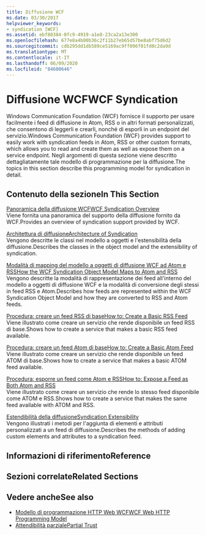 ```yaml
---
title: Diffusione WCF
ms.date: 03/30/2017
helpviewer_keywords:
- syndication [WCF]
ms.assetid: ebf80384-0fc9-4919-a1e8-23ca2a13e300
ms.openlocfilehash: 677e8a4b00b36c2f11b27eb65d57be8abf75d6d2
ms.sourcegitcommit: cdb295dd1db589ce5169ac9ff096f01fd0c2da9d
ms.translationtype: MT
ms.contentlocale: it-IT
ms.lasthandoff: 06/09/2020
ms.locfileid: "84600646"
---
```

# <a name="wcf-syndication"></a><span data-ttu-id="28b5a-102">Diffusione WCF</span><span class="sxs-lookup"><span data-stu-id="28b5a-102">WCF Syndication</span></span>
<span data-ttu-id="28b5a-103">Windows Communication Foundation (WCF) fornisce il supporto per usare facilmente i feed di diffusione in Atom, RSS o in altri formati personalizzati, che consentono di leggerli e crearli, nonché di esporli in un endpoint del servizio.</span><span class="sxs-lookup"><span data-stu-id="28b5a-103">Windows Communication Foundation (WCF) provides support to easily work with syndication feeds in Atom, RSS or other custom formats, which allows you to read and create them as well as expose them on a service endpoint.</span></span> <span data-ttu-id="28b5a-104">Negli argomenti di questa sezione viene descritto dettagliatamente tale modello di programmazione per la diffusione.</span><span class="sxs-lookup"><span data-stu-id="28b5a-104">The topics in this section describe this programming model for syndication in detail.</span></span>  
  
## <a name="in-this-section"></a><span data-ttu-id="28b5a-105">Contenuto della sezione</span><span class="sxs-lookup"><span data-stu-id="28b5a-105">In This Section</span></span>  
 [<span data-ttu-id="28b5a-106">Panoramica della diffusione WCF</span><span class="sxs-lookup"><span data-stu-id="28b5a-106">WCF Syndication Overview</span></span>](wcf-syndication-overview.md)  
 <span data-ttu-id="28b5a-107">Viene fornita una panoramica del supporto della diffusione fornito da WCF.</span><span class="sxs-lookup"><span data-stu-id="28b5a-107">Provides an overview of syndication support provided by WCF.</span></span>  
  
 [<span data-ttu-id="28b5a-108">Architettura di diffusione</span><span class="sxs-lookup"><span data-stu-id="28b5a-108">Architecture of Syndication</span></span>](architecture-of-syndication.md)  
 <span data-ttu-id="28b5a-109">Vengono descritte le classi nel modello a oggetti e l'estensibilità della diffusione.</span><span class="sxs-lookup"><span data-stu-id="28b5a-109">Describes the classes in the object model and the extensibility of syndication.</span></span>  
  
 [<span data-ttu-id="28b5a-110">Modalità di mapping del modello a oggetti di diffusione WCF ad Atom e RSS</span><span class="sxs-lookup"><span data-stu-id="28b5a-110">How the WCF Syndication Object Model Maps to Atom and RSS</span></span>](how-the-wcf-syndication-object-model-maps-to-atom-and-rss.md)  
 <span data-ttu-id="28b5a-111">Vengono descritte la modalità di rappresentazione dei feed all'interno del modello a oggetti di diffusione WCF e la modalità di conversione degli stessi in feed RSS e Atom.</span><span class="sxs-lookup"><span data-stu-id="28b5a-111">Describes how feeds are represented within the WCF Syndication Object Model and how they are converted to RSS and Atom feeds.</span></span>  
  
 [<span data-ttu-id="28b5a-112">Procedura: creare un feed RSS di base</span><span class="sxs-lookup"><span data-stu-id="28b5a-112">How to: Create a Basic RSS Feed</span></span>](how-to-create-a-basic-rss-feed.md)  
 <span data-ttu-id="28b5a-113">Viene illustrato come creare un servizio che rende disponibile un feed RSS di base.</span><span class="sxs-lookup"><span data-stu-id="28b5a-113">Shows how to create a service that makes a basic RSS feed available.</span></span>  
  
 [<span data-ttu-id="28b5a-114">Procedura: creare un feed Atom di base</span><span class="sxs-lookup"><span data-stu-id="28b5a-114">How to: Create a Basic Atom Feed</span></span>](how-to-create-a-basic-atom-feed.md)  
 <span data-ttu-id="28b5a-115">Viene illustrato come creare un servizio che rende disponibile un feed ATOM di base.</span><span class="sxs-lookup"><span data-stu-id="28b5a-115">Shows how to create a service that makes a basic ATOM feed available.</span></span>  
  
 [<span data-ttu-id="28b5a-116">Procedura: esporre un feed come Atom e RSS</span><span class="sxs-lookup"><span data-stu-id="28b5a-116">How to: Expose a Feed as Both Atom and RSS</span></span>](how-to-expose-a-feed-as-both-atom-and-rss.md)  
 <span data-ttu-id="28b5a-117">Viene illustrato come creare un servizio che rende lo stesso feed disponibile come ATOM e RSS.</span><span class="sxs-lookup"><span data-stu-id="28b5a-117">Shows how to create a service that makes the same feed available with ATOM and RSS.</span></span>  
  
 [<span data-ttu-id="28b5a-118">Estendibilità della diffusione</span><span class="sxs-lookup"><span data-stu-id="28b5a-118">Syndication Extensibility</span></span>](syndication-extensibility.md)  
 <span data-ttu-id="28b5a-119">Vengono illustrati i metodi per l'aggiunta di elementi e attributi personalizzati a un feed di diffusione.</span><span class="sxs-lookup"><span data-stu-id="28b5a-119">Describes the methods of adding custom elements and attributes to a syndication feed.</span></span>  
  
## <a name="reference"></a><span data-ttu-id="28b5a-120">Informazioni di riferimento</span><span class="sxs-lookup"><span data-stu-id="28b5a-120">Reference</span></span>  
  
## <a name="related-sections"></a><span data-ttu-id="28b5a-121">Sezioni correlate</span><span class="sxs-lookup"><span data-stu-id="28b5a-121">Related Sections</span></span>  
  
## <a name="see-also"></a><span data-ttu-id="28b5a-122">Vedere anche</span><span class="sxs-lookup"><span data-stu-id="28b5a-122">See also</span></span>

- [<span data-ttu-id="28b5a-123">Modello di programmazione HTTP Web WCF</span><span class="sxs-lookup"><span data-stu-id="28b5a-123">WCF Web HTTP Programming Model</span></span>](wcf-web-http-programming-model.md)
- [<span data-ttu-id="28b5a-124">Attendibilità parziale</span><span class="sxs-lookup"><span data-stu-id="28b5a-124">Partial Trust</span></span>](partial-trust.md)
